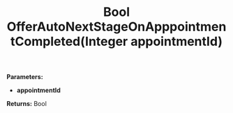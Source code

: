 ﻿---
uid: crmscript_ref_NSSaleAgent_OfferAutoNextStageOnApppointmentCompleted
title: Bool OfferAutoNextStageOnApppointmentCompleted(Integer appointmentId)
intellisense: NSSaleAgent.OfferAutoNextStageOnApppointmentCompleted
keywords: NSSaleAgent, OfferAutoNextStageOnApppointmentCompleted
so.topic: reference
---



**Parameters:**
 - **appointmentId** 

**Returns:** Bool